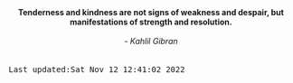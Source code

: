 
<div align="center"><b><span>Tenderness and kindness are not signs of weakness and despair, but manifestations of strength and resolution.</span></b><br><br><i> - Kahlil Gibran</i></div>
<br><br><kbd>Last updated:Sat Nov 12 12:41:02 2022</kbd>